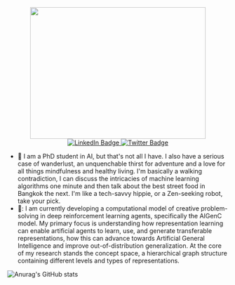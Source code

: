 
<div id="header" align="center">
  <img src="https://media.giphy.com/media/SHjOSDkKZ18qOHA5B5/giphy.gif" width="400" height="300"/>
</div>

<div id="badges" align="center">
  <a href="https://www.linkedin.com/in/corina-catarau-aigenc/">
    <img src="https://img.shields.io/badge/LinkedIn-blue?style=for-the-badge&logo=linkedin&logoColor=white" alt="LinkedIn Badge"/>
  </a>
  <a href="https://twitter.com/corinacatarau1">
    <img src="https://img.shields.io/badge/Twitter-blue?style=for-the-badge&logo=twitter&logoColor=white" alt="Twitter Badge"/>
  </a>
</div>

- :telescope: I am a PhD student in AI, but that's not all I have. I also have a serious case of wanderlust, an unquenchable thirst for adventure and a love for all things mindfulness and healthy living.
I'm basically a walking contradiction, I can discuss the intricacies of machine learning algorithms one minute and then talk about the best street food in Bangkok the next. I'm like a tech-savvy hippie, or a Zen-seeking robot, take your pick.
- 🤖: I am currently developing a computational model of creative problem-solving in deep reinforcement learning agents, specifically the AIGenC model. My primary focus is understanding how representation learning can enable artificial agents to learn, use, and generate transferable representations, how this can advance towards Artificial General Intelligence and improve out-of-distribution generalization. At the core of my research stands the concept space, a hierarchical graph structure containing different levels and types of representations. 

![Anurag's GitHub stats](https://github-readme-stats.vercel.app/api?username=CatarauCorina&show_icons=true&theme=radical)

